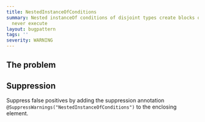 ```yaml
---
title: NestedInstanceOfConditions
summary: Nested instanceOf conditions of disjoint types create blocks of code that
  never execute
layout: bugpattern
tags: ''
severity: WARNING
---
```


<!--
*** AUTO-GENERATED, DO NOT MODIFY ***
To make changes, edit the @BugPattern annotation or the explanation in docs/bugpattern.
-->


## The problem


## Suppression
Suppress false positives by adding the suppression annotation `@SuppressWarnings("NestedInstanceOfConditions")` to the enclosing element.
